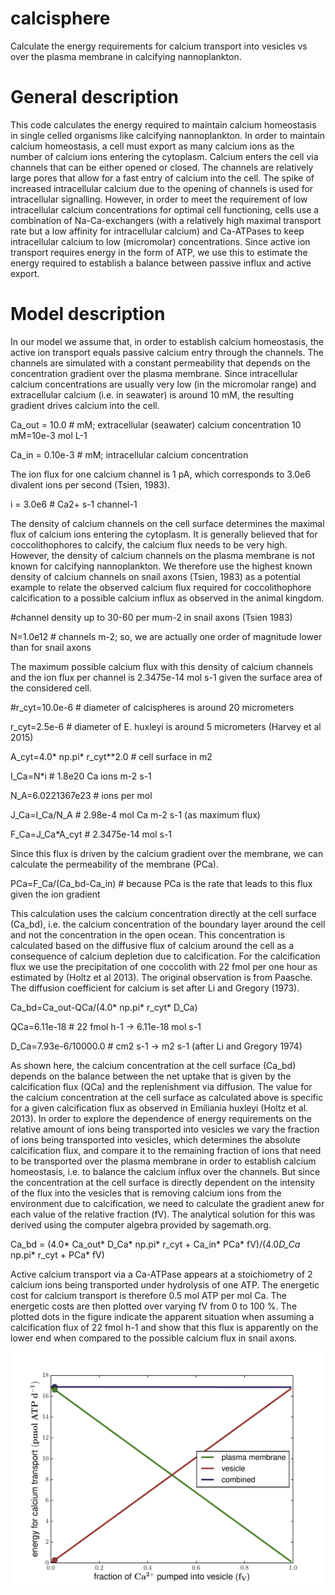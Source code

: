 # calcisphere
Calculate the energy requirements for calcium transport into vesicles vs over the 
plasma membrane in calcifying nannoplankton.

# General description
This code calculates the energy required to maintain calcium homeostasis in single 
celled organisms like calcifying nannoplankton. In order to maintain calcium 
homeostasis, a cell must export as many calcium ions as the number of calcium ions entering the cytoplasm. 
Calcium enters the cell via channels that can be either opened or closed. The 
channels are relatively large pores that allow for a fast entry of calcium into 
the cell. The spike of increased intracellular calcium due to the opening of channels 
is used for intracellular signalling. However, in order to meet the requirement of 
low intracellular calcium concentrations for optimal cell functioning, 
cells use a combination of Na-Ca-exchangers (with a relatively high maximal 
transport rate but a low affinity for intracellular calcium) and Ca-ATPases to keep intracellular 
calcium to low (micromolar) concentrations. Since active ion transport requires energy 
in the form of ATP, we use this to estimate the energy required to establish a 
balance between passive influx and active export.

# Model description
In our model we assume that, in order to establish calcium homeostasis, the active 
ion transport equals passive calcium entry through the channels. The channels are 
simulated with a constant permeability that depends on the concentration gradient over 
the plasma membrane. Since intracellular calcium concentrations are usually very low (in the 
micromolar range) and extracellular calcium (i.e. in seawater) is around 10 mM, the resulting gradient 
drives calcium into the cell.

Ca_out = 10.0   # mM; extracellular (seawater) calcium concentration 10 mM=10e-3 mol L-1 

Ca_in = 0.10e-3 # mM; intracellular calcium concentration


The ion flux for one calcium channel is 1 pA, which corresponds to 3.0e6 divalent ions per second (Tsien, 1983).

i = 3.0e6       # Ca2+ s-1 channel-1

The density of calcium channels on the cell surface  determines the maximal flux 
of calcium ions entering the cytoplasm. It is generally believed that for coccolithophores 
to calcify, the calcium flux needs to be very high. However, the density of calcium 
channels on the plasma membrane is not known for calcifying nannoplankton. We 
therefore use the highest known density of calcium channels on snail axons (Tsien, 1983) 
as a potential example to relate the observed calcium flux required for coccolithophore 
calcification to a possible calcium influx as observed in the animal kingdom.

#channel density up to 30-60 per mum-2 in snail axons (Tsien 1983)

N=1.0e12 # channels m-2; so, we are actually one order of magnitude lower than for snail axons

The maximum possible calcium flux with this density of calcium channels and the ion 
flux per channel is 2.3475e-14 mol s-1 given the surface area of the considered cell.

#r_cyt=10.0e-6 # diameter of calcispheres is around 20 micrometers

r_cyt=2.5e-6 # diameter of E. huxleyi is around 5 micrometers (Harvey et al 2015)

A_cyt=4.0* np.pi* r_cyt**2.0 # cell surface in m2

I_Ca=N*i # 1.8e20 Ca ions m-2 s-1

N_A=6.0221367e23 # ions per mol

J_Ca=I_Ca/N_A # 2.98e-4 mol Ca m-2 s-1 (as maximum flux)

F_Ca=J_Ca*A_cyt # 2.3475e-14 mol s-1

Since this flux is driven by the calcium gradient over the membrane, we can calculate 
the permeability of the membrane (PCa).

PCa=F_Ca/(Ca_bd-Ca_in) # because PCa is the rate that leads to this flux given the 
ion gradient

This calculation uses the calcium concentration directly at the cell surface (Ca_bd), 
i.e. the calcium concentration of the boundary layer around the cell and not the 
concentration in the open ocean. This concentration is calculated based on the 
diffusive flux of calcium around the cell as a consequence of calcium depletion 
due to calcification. For the calcification flux we use the precipitation of one 
coccolith with 22 fmol per one hour as estimated by (Holtz et al 2013). The original 
observation is from Paasche. The diffusion coefficient for calcium is set after 
Li and Gregory (1973).

Ca_bd=Ca_out-QCa/(4.0* np.pi* r_cyt* D_Ca)

QCa=6.11e-18 # 22 fmol h-1 -> 6.11e-18 mol s-1

D_Ca=7.93e-6/10000.0 # cm2 s-1 -> m2 s-1 (after Li and Gregory 1974)

As shown here, the calcium concentration at the cell surface (Ca_bd) depends on 
the balance between the net uptake that is given by the calcification flux 
(QCa) and the replenishment via diffusion. The value for the calcium concentration 
at the cell surface as calculated above is specific for a given 
calcification flux as observed in Emiliania huxleyi (Holtz et al. 2013). In order 
to explore the dependence of energy requirements on the relative amount 
of ions being transported into vesicles we vary the fraction of ions being transported 
into vesicles, which determines the absolute calcification flux, and compare it to 
the remaining fraction of ions that need to be transported over the plasma membrane 
in order to establish calcium homeostasis, i.e. to balance the calcium influx over 
the channels. But since the concentration at the cell surface is directly dependent 
on the intensity of the flux into the vesicles that is removing calcium ions from 
the environment due to calcification, we need to calculate the gradient anew for 
each value of the relative fraction (fV). The analytical solution for this was derived 
using the computer algebra provided by sagemath.org.

Ca_bd = (4.0* Ca_out* D_Ca* np.pi* r_cyt + Ca_in* PCa* fV)/(4.0*D_Ca* np.pi* r_cyt + PCa* fV)

Active calcium transport via a Ca-ATPase appears at a stoichiometry of 2 calcium 
ions being transported under hydrolysis of one ATP. The energetic cost 
for calcium transport is therefore 0.5 mol ATP per mol Ca. The energetic costs are 
then plotted over varying fV from 0 to 100 %. The plotted dots in the figure indicate the apparent 
situation when assuming a calcification flux of 22 fmol h-1 and show that this flux 
is apparently on the lower end when compared to the possible calcium flux in snail axons.


<p align="center">
  <img src="./SF8.pdf" width="500">
</p>



